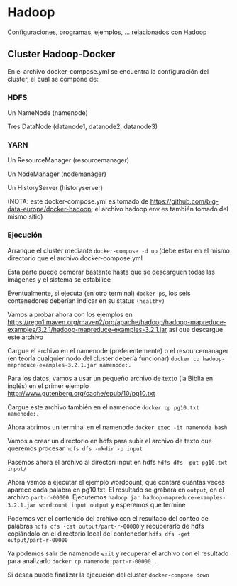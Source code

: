 # Hadoop
Configuraciones, programas, ejemplos, ... relacionados con Hadoop

## Cluster Hadoop-Docker
En el archivo docker-compose.yml se encuentra la configuración del cluster, el cual se compone de:

### HDFS
Un NameNode (namenode)

Tres DataNode (datanode1, datanode2, datanode3)

### YARN
Un ResourceManager (resourcemanager)

Un NodeManager (nodemanager)

Un HistoryServer (historyserver)

(NOTA: este docker-compose.yml es tomado de https://github.com/big-data-europe/docker-hadoop; el archivo hadoop.env es también tomado del mismo sitio)

### Ejecución
Arranque el cluster mediante `docker-compose -d up` (debe estar en el mismo directorio que el archivo docker-compose.yml

Esta parte puede demorar bastante hasta que se descarguen todas las imágenes y el sistema se estabilice

Eventualmente, si ejecuta (en otro terminal) `docker ps`, los seis contenedores deberían indicar en su status `(healthy)`

Vamos a probar ahora con los ejemplos en https://repo1.maven.org/maven2/org/apache/hadoop/hadoop-mapreduce-examples/3.2.1/hadoop-mapreduce-examples-3.2.1.jar así que descargue este archivo

Cargue el archivo en el namenode (preferentemente) o el resourcemanager (en teoría cualquier nodo del cluster debería funcionar) `docker cp hadoop-mapreduce-examples-3.2.1.jar namenode:.`

Para los datos, vamos a usar un pequeño archivo de texto (la Biblia en inglés) en el primer ejemplo http://www.gutenberg.org/cache/epub/10/pg10.txt

Cargue este archivo también en el namenode `docker cp pg10.txt namenode:.`

Ahora abrimos un terminal en el namenode `docker exec -it namenode bash`

Vamos a crear un directorio en hdfs para subir el archivo de texto que queremos procesar `hdfs dfs -mkdir -p input`

Pasemos ahora el archivo al directori input en hdfs `hdfs dfs -put pg10.txt input/`

Ahora vamos a ejecutar el ejemplo wordcount, que contará cuántas veces aparece cada palabra en pg10.txt. El resultado se grabará en `output`, en el archivo `part-r-00000`. Ejecutemos `hadoop jar hadoop-mapreduce-examples-3.2.1.jar wordcount input output` y esperemos que termine

Podemos ver el contenido del archivo con el resultado del conteo de palabras `hdfs dfs -cat output/part-r-00000` y recuperarlo de hdfs copiándolo en el directorio local del contenedor `hdfs dfs -get output/part-r-00000`

Ya podemos salir de namenode `exit` y recuperar el archivo con el resultado para analizarlo `docker cp namenode:part-r-00000 .`

Si desea puede finalizar la ejecución del cluster `docker-compose down`
